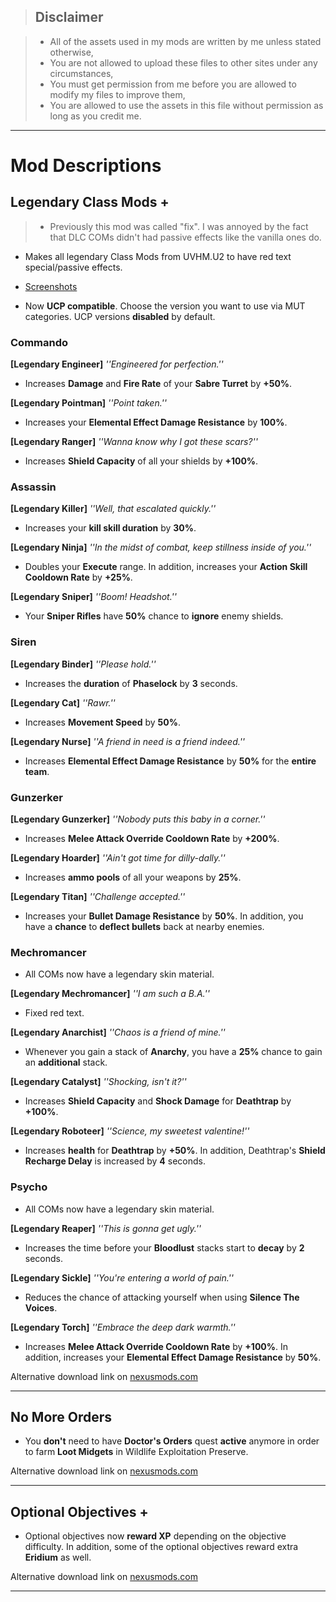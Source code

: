 > ## Disclaimer

> - All of the assets used in my mods are written by me unless stated otherwise,
> - You are not allowed to upload these files to other sites under any circumstances,
> - You must get permission from me before you are allowed to modify my files to improve them,
> - You are allowed to use the assets in this file without permission as long as you credit me.

***

# Mod Descriptions

## Legendary Class Mods +

> - Previously this mod was called "fix". I was annoyed by the fact that DLC COMs didn't had passive effects like the vanilla ones do.

- Makes all legendary Class Mods from UVHM.U2 to have red text special/passive effects.
- [Screenshots](https://imgur.com/a/nktSD3L)

- Now **UCP compatible**. Choose the version you want to use via MUT categories. UCP versions **disabled** by default.

### Commando

**[Legendary Engineer]** *''Engineered for perfection.''*
- Increases **Damage** and **Fire Rate** of your **Sabre Turret** by **+50%**.

**[Legendary Pointman]** *''Point taken.''*
- Increases your **Elemental Effect Damage Resistance** by **100%**.

**[Legendary Ranger]** *''Wanna know why I got these scars?''*
- Increases **Shield Capacity** of all your shields by **+100%**.


### Assassin

**[Legendary Killer]** *''Well, that escalated quickly.''*
- Increases your **kill skill duration** by **30%**.

**[Legendary Ninja]** *''In the midst of combat, keep stillness inside of you.''*
- Doubles your **Execute** range. In addition, increases your **Action Skill Cooldown Rate** by **+25%**.

**[Legendary Sniper]** *''Boom! Headshot.''*
- Your **Sniper Rifles** have **50%** chance to **ignore** enemy shields.


### Siren

**[Legendary Binder]** *''Please hold.''*
- Increases the **duration** of **Phaselock** by **3** seconds.

**[Legendary Cat]** *''Rawr.''*
- Increases **Movement Speed** by **50%**.

**[Legendary Nurse]** *''A friend in need is a friend indeed.''*
- Increases **Elemental Effect Damage Resistance** by **50%** for the **entire team**.


### Gunzerker

**[Legendary Gunzerker]** *''Nobody puts this baby in a corner.''*
- Increases **Melee Attack Override Cooldown Rate** by **+200%**.

**[Legendary Hoarder]** *''Ain't got time for dilly-dally.''*
- Increases **ammo pools** of all your weapons by **25%**.

**[Legendary Titan]** *''Challenge accepted.''*
- Increases your **Bullet Damage Resistance** by **50%**. In addition, you have a **chance** to **deflect bullets** back at nearby enemies.


### Mechromancer

- All COMs now have a legendary skin material.

**[Legendary Mechromancer]** *''I am such a B.A.''*
- Fixed red text.

**[Legendary Anarchist]** *''Chaos is a friend of mine.''*
- Whenever you gain a stack of **Anarchy**, you have a **25%** chance to gain an **additional** stack.

**[Legendary Catalyst]** *''Shocking, isn't it?''*
- Increases **Shield Capacity** and **Shock Damage** for **Deathtrap** by **+100%**.

**[Legendary Roboteer]** *''Science, my sweetest valentine!''*
- Increases **health** for **Deathtrap** by **+50%**. In addition, Deathtrap's **Shield Recharge Delay** is increased by **4** seconds.


### Psycho

- All COMs now have a legendary skin material.

**[Legendary Reaper]** *''This is gonna get ugly.''*
- Increases the time before your **Bloodlust** stacks start to **decay** by **2** seconds.

**[Legendary Sickle]** *''You're entering a world of pain.''*
- Reduces the chance of attacking yourself when using **Silence The Voices**.

**[Legendary Torch]** *''Embrace the deep dark warmth.''*
- Increases **Melee Attack Override Cooldown Rate** by **+100%**. In addition, increases your **Elemental Effect Damage Resistance** by **50%**.

Alternative download link on [nexusmods.com](https://www.nexusmods.com/borderlands2/mods/85)

***

## No More Orders

- You **don't** need to have **Doctor's Orders** quest **active** anymore in order to farm **Loot Midgets** in Wildlife Exploitation Preserve.

Alternative download link on [nexusmods.com](https://www.nexusmods.com/borderlands2/mods/65)

***

## Optional Objectives +

- Optional objectives now **reward XP** depending on the objective difficulty. In addition, some of the optional objectives reward extra **Eridium** as well. 

Alternative download link on [nexusmods.com](https://www.nexusmods.com/borderlands2/mods/66)

***



